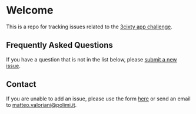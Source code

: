 # Welcome

This is a repo for tracking issues related to the [3cixty app challenge](http://appchallenge.3cixty.com).

## Frequently Asked Questions
If you have a question that is not in the list below, please [submit a new issue](https://github.com/3cixty/appchallenge/issues).

## Contact
If you are unable to add an issue, please use the form [here](http://appchallenge.3cixty.com/contact/) or send an email to matteo.valoriani@polimi.it.
